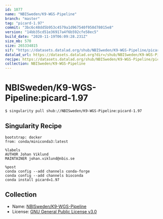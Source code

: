 ```yaml
---
id: 1077
name: "NBISweden/K9-WGS-Pipeline"
branch: "master"
tag: "picard-1.97"
commit: "3bc6c48dd5b953c4579a1d967540f950d78015e8"
version: "14bb35cd51e36917a4f6b592cfe58ec5"
build_date: "2020-11-19T06:09:28.231Z"
size_mb: 570
size: 265334815
sif: "https://datasets.datalad.org/shub/NBISweden/K9-WGS-Pipeline/picard-1.97/2020-11-19-3bc6c48d-14bb35cd/14bb35cd51e36917a4f6b592cfe58ec5.simg"
datalad_url: https://datasets.datalad.org?dir=/shub/NBISweden/K9-WGS-Pipeline/picard-1.97/2020-11-19-3bc6c48d-14bb35cd/
recipe: https://datasets.datalad.org/shub/NBISweden/K9-WGS-Pipeline/picard-1.97/2020-11-19-3bc6c48d-14bb35cd/Singularity
collection: NBISweden/K9-WGS-Pipeline
---
```


# NBISweden/K9-WGS-Pipeline:picard-1.97

```bash
$ singularity pull shub://NBISweden/K9-WGS-Pipeline:picard-1.97
```

## Singularity Recipe

```singularity
bootstrap: docker
from: conda/miniconda3:latest

%labels
AUTHOR Johan Viklund
MAINTAINER johan.viklund@nbis.se

%post
conda config --add channels conda-forge
conda config --add channels bioconda
conda install picard=1.97
```

## Collection

 - Name: [NBISweden/K9-WGS-Pipeline](https://github.com/NBISweden/K9-WGS-Pipeline)
 - License: [GNU General Public License v3.0](https://api.github.com/licenses/gpl-3.0)

